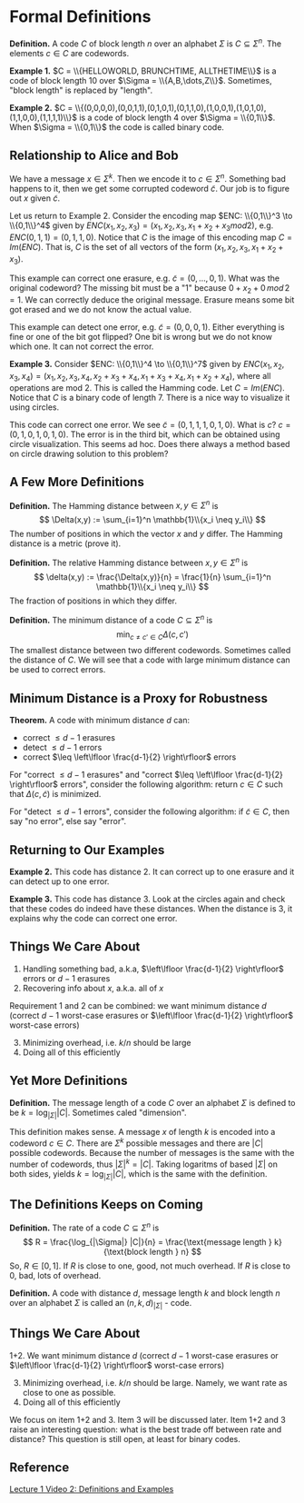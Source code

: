 # Formal Definitions

**Definition.** A code $C$ of block length $n$ over an alphabet $\Sigma$ is $C \subseteq \Sigma^n$. The elements $c \in C$ are codewords.

**Example 1.** $C = \\{HELLOWORLD, BRUNCHTIME, ALLTHETIME\\}$ is a code of block length 10 over $\Sigma = \\{A,B,\dots,Z\\}$. Sometimes, "block length" is replaced by "length".

**Example 2.** $C = \\{(0,0,0,0),(0,0,1,1),(0,1,0,1),(0,1,1,0),(1,0,0,1),(1,0,1,0),(1,1,0,0),(1,1,1,1)\\}$ is a code of block length 4 over $\Sigma = \\{0,1\\}$. When $\Sigma = \\{0,1\\}$ the code is called binary code.

## Relationship to Alice and Bob

We have a message $x \in \Sigma^k$. Then we encode it to $c \in \Sigma^n$. Something bad happens to it, then we get some corrupted codeword $\tilde c$. Our job is to figure out $x$ given $\tilde c$.

Let us return to Example 2. Consider the encoding map $ENC: \\{0,1\\}^3 \to \\{0,1\\}^4$ given by $ENC(x_1,x_2,x_3) = (x_1,x_2,x_3,x_1 + x_2 + x_3 mod 2)$, e.g. $ENC(0,1,1) = (0,1,1,0)$. Notice that $C$ is the image of this encoding map $C = Im(ENC)$. That is, $C$ is the set of all vectors of the form $(x_1,x_2,x_3,x_1+x_2+x_3)$.

This example can correct one erasure, e.g. $\tilde c = (0,\dots,0,1)$. What was the original codeword? The missing bit must be a "1" because $0 + x_2 + 0 \, mod \, 2 = 1$. We can correctly deduce the original message. Erasure means some bit got erased and we do not know the actual value.

This example can detect one error, e.g. $\tilde c = (0,0,0,1)$. Either everything is fine or one of the bit got flipped? One bit is wrong but we do not know which one. It can not correct the error.

**Example 3.** Consider $ENC: \\{0,1\\}^4 \to \\{0,1\\}^7$ given by $ENC(x_1,x_2,x_3,x_4) = (x_1,x_2,x_3,x_4,x_2+x_3+x_4,x_1+x_3+x_4,x_1+x_2+x_4)$, where all operations are mod 2. This is called the Hamming code. Let $C = Im(ENC)$. Notice that $C$ is a binary code of length 7. There is a nice way to visualize it using circles.

This code can correct one error. We see $\tilde c = (0,1,1,1,0,1,0)$. What is $c$? $c = (0,1,0,1,0,1,0)$. The error is in the third bit, which can be obtained using circle visualization. This seems ad hoc. Does there always a method based on circle drawing solution to this problem?

## A Few More Definitions

**Definition.** The Hamming distance between $x,y \in \Sigma^n$ is
$$
\Delta(x,y) := \sum_{i=1}^n \mathbb{1}\\{x_i \neq y_i\\}
$$
The number of positions in which the vector $x$ and $y$ differ. The Hamming distance is a metric (prove it).

**Definition.** The relative Hamming distance between $x,y \in \Sigma^n$ is
$$
\delta(x,y) := \frac{\Delta(x,y)}{n} = \frac{1}{n} \sum_{i=1}^n \mathbb{1}\\{x_i \neq y_i\\}
$$
The fraction of positions in which they differ.

**Definition.** The minimum distance of a code $C \subseteq \Sigma^n$ is
$$
\min_{c \neq c' \in C} \Delta(c,c')
$$
The smallest distance between two different codewords. Sometimes called the distance of $C$. We will see that a code with large minimum distance can be used to correct errors.

## Minimum Distance is a Proxy for Robustness

**Theorem.** A code with minimum distance $d$ can:
- correct $\leq d-1$ erasures
- detect $\leq d-1$ errors
- correct $\leq \left\lfloor \frac{d-1}{2} \right\rfloor$ errors

For "correct $\leq d-1$ erasures" and "correct $\leq \left\lfloor \frac{d-1}{2} \right\rfloor$ errors", consider the following algorithm: return $c \in C$ such that $\Delta(c,\tilde c)$ is minimized.

For "detect $\leq d-1$ errors", consider the following algorithm: if $\tilde c \in C$, then say "no error", else say "error".

## Returning to Our Examples

**Example 2.** This code has distance 2. It can correct up to one erasure and it can detect up to one error.

**Example 3.** This code has distance 3. Look at the circles again and check that these codes do indeed have these distances. When the distance is 3, it explains why the code can correct one error.

## Things We Care About

1. Handling something bad, a.k.a, $\left\lfloor \frac{d-1}{2} \right\rfloor$ errors or $d-1$ erasures
1. Recovering info about $x$, a.k.a. all of $x$

Requirement 1 and 2 can be combined: we want minimum distance $d$ (correct $d-1$ worst-case erasures or $\left\lfloor \frac{d-1}{2} \right\rfloor$ worst-case errors)

3. Minimizing overhead, i.e. $k/n$ should be large
4. Doing all of this efficiently

## Yet More Definitions

**Definition.** The message length of a code $C$ over an alphabet $\Sigma$ is defined to be $k = \log_{|\Sigma|} |C|$. Sometimes caled "dimension".

This definition makes sense. A message $x$ of length $k$ is encoded into a codeword $c \in C$. There are $\Sigma^k$ possible messages and there are $|C|$ possible codewords. Because the number of messages is the same with the number of codewords, thus $|\Sigma|^k = |C|$. Taking logaritms of based $|\Sigma|$ on both sides, yields $k = \log_{|\Sigma|} |C|$, which is the same with the definition.

## The Definitions Keeps on Coming

**Definition.** The rate of a code $C \subseteq \Sigma^n$ is
$$
R = \frac{\log_{|\Sigma|} |C|}{n} = \frac{\text{message length } k}{\text{block length } n}
$$
So, $R \in [0,1]$. If $R$ is close to one, good, not much overhead. If $R$ is close to 0, bad, lots of overhead.

**Definition.** A code with distance $d$, message length $k$ and block length $n$ over an alphabet $\Sigma$ is called an $(n,k,d)_{|\Sigma|}$ - code.

## Things We Care About

1+2. We want minimum distance $d$ (correct $d-1$ worst-case erasures or $\left\lfloor \frac{d-1}{2} \right\rfloor$ worst-case errors)

3. Minimizing overhead, i.e. $k/n$ should be large. Namely, we want rate as close to one as possible.
4. Doing all of this efficiently

We focus on item 1+2 and 3. Item 3 will be discussed later. Item 1+2 and 3 raise an interesting question: what is the best trade off between rate and distance? This question is still open, at least for binary codes.

## Reference

[Lecture 1 Video 2: Definitions and Examples](https://youtu.be/nL2ikRhDO4k)
